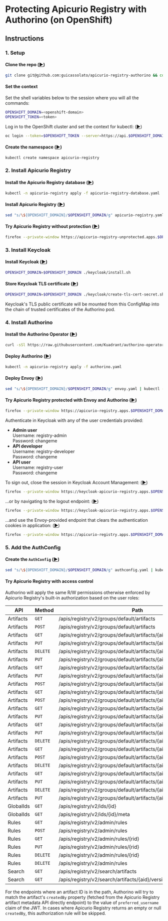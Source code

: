 # Protecting Apicurio Registry with Authorino (on OpenShift)

## Instructions

### 1. Setup

#### Clone the repo ([▶︎](didact://?commandId=vscode.didact.sendNamedTerminalAString&text=newTerminal$$git%20clone%20git@github.com:guicassolato/apicurio-registry-authorino%20&&%20cd%20apicurio-registry-authorino))

```sh
git clone git@github.com:guicassolato/apicurio-registry-authorino && cd apicurio-registry-authorino
```

#### Set the context

Set the shell variables below to the session where you will all the commands:

```sh
OPENSHIFT_DOMAIN=<openshift-domain>
OPENSHIFT_TOKEN=<token>
```

Log in to the OpenShift cluster and set the context for kubectl: ([▶︎](didact://?commandId=vscode.didact.sendNamedTerminalAString&text=newTerminal$$oc%20login%20--token=$OPENSHIFT_TOKEN%20--server=https://api.$OPENSHIFT_DOMAIN:6443))

```sh
oc login --token=$OPENSHIFT_TOKEN --server=https://api.$OPENSHIFT_DOMAIN:6443
```

#### Create the namespace ([▶︎](didact://?commandId=vscode.didact.sendNamedTerminalAString&text=newTerminal$$kubectl%20create%20namespace%20apicurio-registry))

```sh
kubectl create namespace apicurio-registry
```

### 2. Install Apicurio Registry

#### Install the Apicurio Registry database ([▶︎](didact://?commandId=vscode.didact.sendNamedTerminalAString&text=newTerminal$$kubectl%20-n%20apicurio-registry%20apply%20-f%20apicurio-registry-database.yaml))

```sh
kubectl -n apicurio-registry apply -f apicurio-registry-database.yaml
```

#### Install Apicurio Registry ([▶︎](didact://?commandId=vscode.didact.sendNamedTerminalAString&text=newTerminal$$sed%20%22s/%5C$%7BOPENSHIFT_DOMAIN%7D/$OPENSHIFT_DOMAIN/g%22%20apicurio-registry.yaml%20%7C%20kubectl%20-n%20apicurio-registry%20apply%20-f%20-))

```sh
sed "s/\${OPENSHIFT_DOMAIN}/$OPENSHIFT_DOMAIN/g" apicurio-registry.yaml | kubectl -n apicurio-registry apply -f -
```

#### Try Apicurio Registry without protection ([▶︎](didact://?commandId=vscode.didact.sendNamedTerminalAString&text=newTerminal$$firefox%20--private-window%20https://apicurio-registry-unprotected.apps.$OPENSHIFT_DOMAIN))

```sh
firefox --private-window https://apicurio-registry-unprotected.apps.$OPENSHIFT_DOMAIN
```

### 3. Install Keycloak

#### Install Keycloak ([▶︎](didact://?commandId=vscode.didact.sendNamedTerminalAString&text=newTerminal$$OPENSHIFT_DOMAIN=$OPENSHIFT_DOMAIN%20./keycloak/install.sh))

```sh
OPENSHIFT_DOMAIN=$OPENSHIFT_DOMAIN ./keycloak/install.sh
```

#### Store Keycloak TLS certificate ([▶︎](didact://?commandId=vscode.didact.sendNamedTerminalAString&text=newTerminal$$OPENSHIFT_DOMAIN=$OPENSHIFT_DOMAIN%20./keycloak/create-tls-cert-secret.sh))

```sh
OPENSHIFT_DOMAIN=$OPENSHIFT_DOMAIN ./keycloak/create-tls-cert-secret.sh
```

Keycloak's TLS public certificate will be mounted from this ConfigMap into the chain of trusted certificates of the Authorino pod.

### 4. Install Authorino

#### Install the Authorino Operator ([▶︎](didact://?commandId=vscode.didact.sendNamedTerminalAString&text=newTerminal$$curl%20-sSl%20https://raw.githubusercontent.com/Kuadrant/authorino-operator/volumes/config/deploy/manifests.yaml%20%7C%20sed%20's/quay.io%5C/3scale%5C/authorino-operator:v0.0.1/quay.io%5C/guicassolato%5C/authorino:operator-pr20/g'%20%7C%20kubectl%20apply%20-f%20-))

```sh
curl -sSl https://raw.githubusercontent.com/Kuadrant/authorino-operator/volumes/config/deploy/manifests.yaml | sed 's/quay.io\/3scale\/authorino-operator:v0.0.1/quay.io\/guicassolato\/authorino:operator-pr20/g' | kubectl apply -f -
```

#### Deploy Authorino ([▶︎](didact://?commandId=vscode.didact.sendNamedTerminalAString&text=newTerminal$$kubectl%20-n%20apicurio-registry%20apply%20-f%20authorino.yaml))

```sh
kubectl -n apicurio-registry apply -f authorino.yaml
```

#### Deploy Envoy ([▶︎](didact://?commandId=vscode.didact.sendNamedTerminalAString&text=newTerminal$$sed%20%22s/%5C$%7BOPENSHIFT_DOMAIN%7D/$OPENSHIFT_DOMAIN/g%22%20envoy.yaml%20%7C%20kubectl%20-n%20apicurio-registry%20apply%20-f%20-))

```sh
sed "s/\${OPENSHIFT_DOMAIN}/$OPENSHIFT_DOMAIN/g" envoy.yaml | kubectl -n apicurio-registry apply -f -
```

#### Try Apicurio Registry protected with Envoy and Authorino ([▶︎](didact://?commandId=vscode.didact.sendNamedTerminalAString&text=newTerminal$$firefox%20--private-window%20https://apicurio-registry.apps.$OPENSHIFT_DOMAIN))

```sh
firefox --private-window https://apicurio-registry.apps.$OPENSHIFT_DOMAIN
```

Authenticate in Keycloak with any of the user credentials provided:

- **Admin user**<br/>
    Username: registry-admin<br/>
    Password: changeme<br/>
- **API developer**<br/>
    Username: registry-developer<br/>
    Password: changeme<br/>
- **API user**<br/>
    Username: registry-user<br/>
    Password: changeme<br/>

To sign out, close the session in Keycloak Account Management: ([▶︎](didact://?commandId=vscode.didact.sendNamedTerminalAString&text=newTerminal$$firefox%20--private-window%20https://keycloak-apicurio-registry.apps.$OPENSHIFT_DOMAIN/auth/realms/apicurio-registry/account))

```sh
firefox --private-window https://keycloak-apicurio-registry.apps.$OPENSHIFT_DOMAIN/auth/realms/apicurio-registry/account
```

...or by navigating to the logout endpoint: ([▶︎](didact://?commandId=vscode.didact.sendNamedTerminalAString&text=newTerminal$$firefox%20--private-window%20https://keycloak-apicurio-registry.apps.$OPENSHIFT_DOMAIN/auth/realms/apicurio-registry/protocol/openid-connect/logout))

```sh
firefox --private-window https://keycloak-apicurio-registry.apps.$OPENSHIFT_DOMAIN/auth/realms/apicurio-registry/protocol/openid-connect/logout
```

...and use the Envoy-provided endpoint that clears the authentication cookies in application: ([▶︎](didact://?commandId=vscode.didact.sendNamedTerminalAString&text=newTerminal$$firefox%20--private-window%20https://apicurio-registry.apps.$OPENSHIFT_DOMAIN/signout))

```sh
firefox --private-window https://apicurio-registry.apps.$OPENSHIFT_DOMAIN/signout
```

### 5. Add the AuthConfig

#### Create the `AuthConfig` ([▶︎](didact://?commandId=vscode.didact.sendNamedTerminalAString&text=newTerminal$$sed%20%22s/%5C$%7BOPENSHIFT_DOMAIN%7D/$OPENSHIFT_DOMAIN/g%22%20authconfig.yaml%20%7C%20kubectl%20-n%20apicurio-registry%20apply%20-f%20-))

```sh
sed "s/\${OPENSHIFT_DOMAIN}/$OPENSHIFT_DOMAIN/g" authconfig.yaml | kubectl -n apicurio-registry apply -f -
```

#### Try Apicurio Registry with access control

Authorino will apply the same R/W permissions otherwise enforced by Apicurio Registry's built-in authorization based on the user roles:

| API       | Method   | Path                                                                  | Permission |
| --------- | -------- | --------------------------------------------------------------------- |:----------:|
| Artifacts | `GET`    | /apis/registry/v2/groups/default/artifacts                            | Read       |
| Artifacts | `POST`   | /apis/registry/v2/groups/default/artifacts                            | Write      |
| Artifacts | `GET`    | /apis/registry/v2/groups/default/artifacts/{aid}                      | Read       |
| Artifacts | `PUT`    | /apis/registry/v2/groups/default/artifacts/{aid}                      | Write      |
| Artifacts | `DELETE` | /apis/registry/v2/groups/default/artifacts/{aid}                      | Write      |
| Artifacts | `PUT`    | /apis/registry/v2/groups/default/artifacts/{aid}/state                | Write      |
| Artifacts | `GET`    | /apis/registry/v2/groups/default/artifacts/{aid}/meta                 | Read       |
| Artifacts | `PUT`    | /apis/registry/v2/groups/default/artifacts/{aid}/meta                 | Write      |
| Artifacts | `POST`   | /apis/registry/v2/groups/default/artifacts/{aid}/meta                 | Read       |
| Artifacts | `GET`    | /apis/registry/v2/groups/default/artifacts/{aid}/versions             | Read       |
| Artifacts | `POST`   | /apis/registry/v2/groups/default/artifacts/{aid}/versions             | Write      |
| Artifacts | `GET`    | /apis/registry/v2/groups/default/artifacts/{aid}/versions/{vid}       | Read       |
| Artifacts | `PUT`    | /apis/registry/v2/groups/default/artifacts/{aid}/versions/{vid}/state | Write      |
| Artifacts | `GET`    | /apis/registry/v2/groups/default/artifacts/{aid}/versions/{vid}/meta  | Read       |
| Artifacts | `PUT`    | /apis/registry/v2/groups/default/artifacts/{aid}/versions/{vid}/meta  | Write      |
| Artifacts | `DELETE` | /apis/registry/v2/groups/default/artifacts/{aid}/versions/{vid}/meta  | Write      |
| Artifacts | `GET`    | /apis/registry/v2/groups/default/artifacts/{aid}/rules                | Read       |
| Artifacts | `POST`   | /apis/registry/v2/groups/default/artifacts/{aid}/rules                | Write      |
| Artifacts | `DELETE` | /apis/registry/v2/groups/default/artifacts/{aid}/rules                | Write      |
| Artifacts | `GET`    | /apis/registry/v2/groups/default/artifacts/{aid}/rules/{rid}          | Read       |
| Artifacts | `PUT`    | /apis/registry/v2/groups/default/artifacts/{aid}/rules/{rid}          | Write      |
| Artifacts | `DELETE` | /apis/registry/v2/groups/default/artifacts/{aid}/rules/{rid}          | Write      |
| Artifacts | `PUT`    | /apis/registry/v2/groups/default/artifacts/{aid}/test                 | Read       |
| GlobalIds | `GET`    | /apis/registry/v2/ids/{id}                                            | Read       |
| GlobalIds | `GET`    | /apis/registry/v2/ids/{id}/meta                                       | Read       |
| Rules     | `GET`    | /apis/registry/v2/admin/rules                                         | Admin      |
| Rules     | `POST`   | /apis/registry/v2/admin/rules                                         | Admin      |
| Rules     | `GET`    | /apis/registry/v2/admin/rules/{rid}                                   | Admin      |
| Rules     | `PUT`    | /apis/registry/v2/admin/rules/{rid}                                   | Admin      |
| Rules     | `DELETE` | /apis/registry/v2/admin/rules/{rid}                                   | Admin      |
| Rules     | `DELETE` | /apis/registry/v2/admin/rules                                         | Admin      |
| Search    | `GET`    | /apis/registry/v2/search/artifacts                                    | Read       |
| Search    | `GET`    | /apis/registry/v2/search/artifacts/{aid}/versions                     | Read       |

For the endpoints where an artifact ID is in the path, Authorino will try to match the artifact's `createdBy` property (fetched from the Apicurio Registry artifact metadata API directly endpoint) to the value of `preferred_username` claim of the JWT. In cases where Apicurio Registry returns an empty or null `createdBy`, this authorization rule will be skipped.
